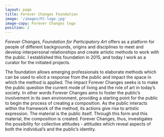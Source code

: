 ```yaml
---
layout: page
title: Forever Changes Foundation
image: '/images/FC-logo.jpg'
image-copy: Forever Changes logo
position: 2
---
```


*Forever Changes, Foundation for Participatory Art* offers as a platform for people of different backgrounds, origins and disciplines to meet and develop interpersonal relationships and create artistic methods to work with the public. I established this foundation in 2015, and today I work as a curator for the initiated projects.

The foundation allows emerging professionals to elaborate methods which can be used to elicit a response from the public and impact the space in which the method is applied. The impact Forever Changes seeks is to make the public question the current mode of living and the role of art in today’s society. In other words Forever Changes aims to foster the public’s involvement in its own environment, providing a starting point for the public to begin the process of creating a composition. As the public interacts within the framework of the method, its actions give rise to artistic expression. The material is the public itself. Through this form and this material, the composition is created. Forever Changes, thus, investigates the possibility for collective attitudes - attitudes which reveal aspects of both the individual’s and the public’s identity.